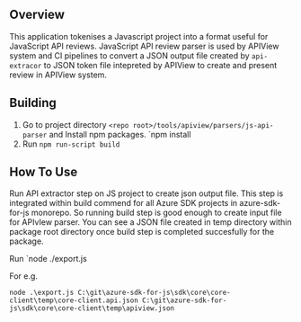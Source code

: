 ## Overview

This application tokenises a Javascript project into a format useful for JavaScript API reviews. JavaScript API review parser is used by APIView system and CI pipelines to convert a JSON output file created by `api-extracor` to JSON token file intepreted by APIView to create and present review in APIView system.

## Building

1. Go to project directory `<repo root>/tools/apiview/parsers/js-api-parser` and Install npm packages.
    `npm install
2. Run `npm run-script build`

## How To Use

Run API extractor step on JS project to create json output file. This step is integrated within build commend for all Azure SDK projects in azure-sdk-for-js monorepo. So running build step is good enough to create input file for APIvIew parser. You can see a JSON file created in temp directory within package root directory once build step is completed succesfully for the package.

Run `node ./export.js <Path to api-extractor JSON output> <Path to apiviewFile>

For e.g.

`node .\export.js C:\git\azure-sdk-for-js\sdk\core\core-client\temp\core-client.api.json C:\git\azure-sdk-for-js\sdk\core\core-client\temp\apiview.json` 